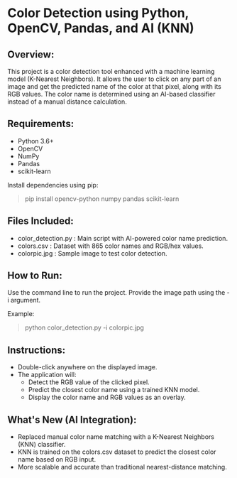 Color Detection using Python, OpenCV, Pandas, and AI (KNN)
==========================================================

Overview:
---------
This project is a color detection tool enhanced with a machine learning model (K-Nearest Neighbors). It allows the user to click on any part of an image and get the predicted name of the color at that pixel, along with its RGB values. The color name is determined using an AI-based classifier instead of a manual distance calculation.

Requirements:
-------------
- Python 3.6+
- OpenCV
- NumPy
- Pandas
- scikit-learn

Install dependencies using pip:
> pip install opencv-python numpy pandas scikit-learn

Files Included:
---------------
- color_detection.py : Main script with AI-powered color name prediction.
- colors.csv         : Dataset with 865 color names and RGB/hex values.
- colorpic.jpg       : Sample image to test color detection.

How to Run:
-----------
Use the command line to run the project. Provide the image path using the -i argument.

Example:
> python color_detection.py -i colorpic.jpg

Instructions:
-------------
- Double-click anywhere on the displayed image.
- The application will:
    - Detect the RGB value of the clicked pixel.
    - Predict the closest color name using a trained KNN model.
    - Display the color name and RGB values as an overlay.

What's New (AI Integration):
----------------------------
- Replaced manual color name matching with a K-Nearest Neighbors (KNN) classifier.
- KNN is trained on the colors.csv dataset to predict the closest color name based on RGB input.
- More scalable and accurate than traditional nearest-distance matching.


